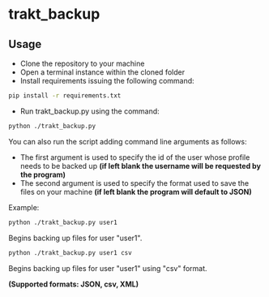 # trakt_backup

## Usage
<ul>
<li>Clone the repository to your machine</li>
<li>Open a terminal instance within the cloned folder</li>
<li>Install requirements issuing the following command:</li>
</ul>

```bash 
pip install -r requirements.txt 
```
<ul>
<li>Run trakt_backup.py using the command:</li>
</ul>

```bash 
python ./trakt_backup.py
```
You can also run the script adding command line arguments as follows:
<ul>
<li>The first argument is used to specify the id of the user whose profile needs to be backed up <b>(if left blank the username will be requested by the program)</b></li>
<li>The second argument is used to specify the format used to save the files on your machine <b>(if left blank the program will default to JSON)</b></li>
</ul>

Example:

```bash 
python ./trakt_backup.py user1
```

Begins backing up files for user "user1".

```bash 
python ./trakt_backup.py user1 csv
```

Begins backing up files for user "user1" using "csv" format.

<b>(Supported formats: JSON, csv, XML)</b>
